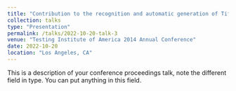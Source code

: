 ```yaml
---
title: "Contribution to the recognition and automatic generation of Tifinagh handwritten letters using deep learning models"
collection: talks
type: "Presentation"
permalink: /talks/2022-10-20-talk-3
venue: "Testing Institute of America 2014 Annual Conference"
date: 2022-10-20
location: "Los Angeles, CA"
---
```


This is a description of your conference proceedings talk, note the different field in type. You can put anything in this field.
